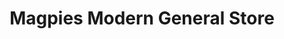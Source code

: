 ---
title: "Magpies Modern General Store"
url: /sanford/magpies-modern-general-store/
shop: Dorfladen
---